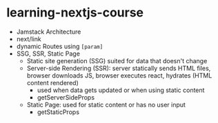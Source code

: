 # learning-nextjs-course

- Jamstack Architecture
- next/link
- dynamic Routes using `[param]`
- SSG, SSR, Static Page
    - Static site generation (SSG) suited for data that doesn't change
    - Server-side Rendering (SSR): server statically sends HTML files, browser downloads JS, browser executes react, hydrates (HTML content rendered)
        - used when data gets updated or when using static content 
        - getServerSideProps
    - Static Page: used for static content or has no user input 
        - getStaticProps
